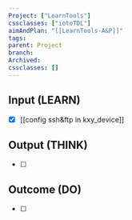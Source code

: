 ```yaml
---
Project: ["LearnTools"]
cssclasses: ["iotoTDL"]
aimAndPlan: "[[LearnTools-A&P]]"
tags: 
parent: Project
branch: 
Archived: 
cssclasses: []
---
```

## Input (LEARN)

- [x] [[config ssh&ftp in kxy_device]]


## Output (THINK)

- [ ] 

## Outcome (DO)

- [ ] 
